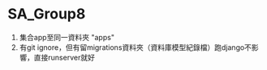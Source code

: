 # SA_Group8

1. 集合app至同一資料夾 "apps"
2. 有git ignore，但有留migrations資料夾（資料庫模型紀錄檔）跑django不影響，直接runserver就好

